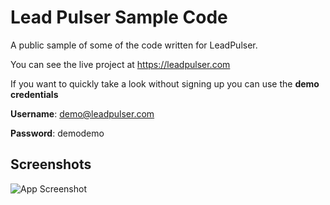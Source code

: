 
# Lead Pulser Sample Code

A public sample of some of the code written for LeadPulser.

You can see the live project at https://leadpulser.com

If you want to quickly take a look without signing up you can use the **demo credentials**

**Username**: demo@leadpulser.com

**Password**: demodemo




## Screenshots

![App Screenshot](https://media.licdn.com/dms/image/D4E2DAQFbZJupqapCng/profile-treasury-image-shrink_800_800/0/1682006913299?e=1687410000&v=beta&t=4z8kxaH4pGCA25USwNbT60Ouocheq7QhmnNABxBF_pk)

